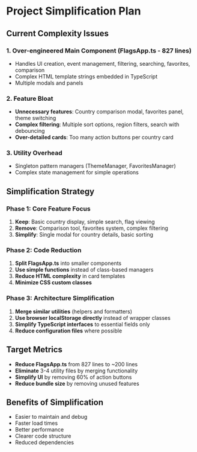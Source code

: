 # Project Simplification Plan

## Current Complexity Issues

### 1. Over-engineered Main Component (FlagsApp.ts - 827 lines)
- Handles UI creation, event management, filtering, searching, favorites, comparison
- Complex HTML template strings embedded in TypeScript
- Multiple modals and panels

### 2. Feature Bloat
- **Unnecessary features**: Country comparison modal, favorites panel, theme switching
- **Complex filtering**: Multiple sort options, region filters, search with debouncing
- **Over-detailed cards**: Too many action buttons per country card

### 3. Utility Overhead
- Singleton pattern managers (ThemeManager, FavoritesManager)
- Complex state management for simple operations

## Simplification Strategy

### Phase 1: Core Feature Focus
1. **Keep**: Basic country display, simple search, flag viewing
2. **Remove**: Comparison tool, favorites system, complex filtering
3. **Simplify**: Single modal for country details, basic sorting

### Phase 2: Code Reduction
1. **Split FlagsApp.ts** into smaller components
2. **Use simple functions** instead of class-based managers
3. **Reduce HTML complexity** in card templates
4. **Minimize CSS custom classes**

### Phase 3: Architecture Simplification
1. **Merge similar utilities** (helpers and formatters)
2. **Use browser localStorage directly** instead of wrapper classes
3. **Simplify TypeScript interfaces** to essential fields only
4. **Reduce configuration files** where possible

## Target Metrics
- **Reduce FlagsApp.ts** from 827 lines to ~200 lines
- **Eliminate** 3-4 utility files by merging functionality
- **Simplify UI** by removing 60% of action buttons
- **Reduce bundle size** by removing unused features

## Benefits of Simplification
- Easier to maintain and debug
- Faster load times
- Better performance
- Clearer code structure
- Reduced dependencies
